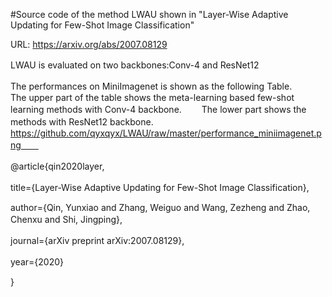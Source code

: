 #Source code of the method LWAU shown in "Layer-Wise Adaptive Updating for Few-Shot Image Classification"

URL: https://arxiv.org/abs/2007.08129

LWAU is evaluated on two backbones:Conv-4 and ResNet12　　

The performances on MiniImagenet is shown as the following Table.　　
The upper part of the table shows the meta-learning based few-shot learning methods with Conv-4 backbone.　　
The lower part shows the methods with ResNet12 backbone.　　
https://github.com/qyxqyx/LWAU/raw/master/performance_miniimagenet.png　　



@article{qin2020layer,　　

  title={Layer-Wise Adaptive Updating for Few-Shot Image Classification},　　
  
  author={Qin, Yunxiao and Zhang, Weiguo and Wang, Zezheng and Zhao, Chenxu and Shi, Jingping},　　
  
  journal={arXiv preprint arXiv:2007.08129},　　
  
  year={2020}　　
  
}

